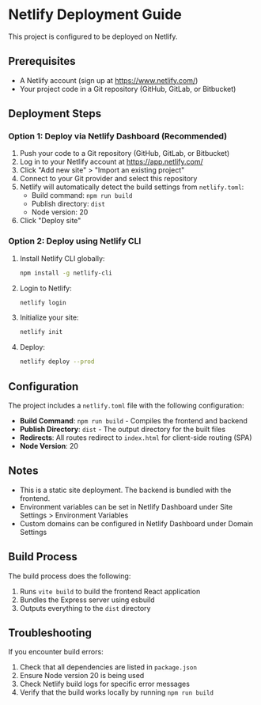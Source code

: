 # Netlify Deployment Guide

This project is configured to be deployed on Netlify.

## Prerequisites
- A Netlify account (sign up at https://www.netlify.com/)
- Your project code in a Git repository (GitHub, GitLab, or Bitbucket)

## Deployment Steps

### Option 1: Deploy via Netlify Dashboard (Recommended)

1. Push your code to a Git repository (GitHub, GitLab, or Bitbucket)
2. Log in to your Netlify account at https://app.netlify.com/
3. Click "Add new site" > "Import an existing project"
4. Connect to your Git provider and select this repository
5. Netlify will automatically detect the build settings from `netlify.toml`:
   - Build command: `npm run build`
   - Publish directory: `dist`
   - Node version: 20
6. Click "Deploy site"

### Option 2: Deploy using Netlify CLI

1. Install Netlify CLI globally:
   ```bash
   npm install -g netlify-cli
   ```

2. Login to Netlify:
   ```bash
   netlify login
   ```

3. Initialize your site:
   ```bash
   netlify init
   ```

4. Deploy:
   ```bash
   netlify deploy --prod
   ```

## Configuration

The project includes a `netlify.toml` file with the following configuration:
- **Build Command**: `npm run build` - Compiles the frontend and backend
- **Publish Directory**: `dist` - The output directory for the built files
- **Redirects**: All routes redirect to `index.html` for client-side routing (SPA)
- **Node Version**: 20

## Notes

- This is a static site deployment. The backend is bundled with the frontend.
- Environment variables can be set in Netlify Dashboard under Site Settings > Environment Variables
- Custom domains can be configured in Netlify Dashboard under Domain Settings

## Build Process

The build process does the following:
1. Runs `vite build` to build the frontend React application
2. Bundles the Express server using esbuild
3. Outputs everything to the `dist` directory

## Troubleshooting

If you encounter build errors:
1. Check that all dependencies are listed in `package.json`
2. Ensure Node version 20 is being used
3. Check Netlify build logs for specific error messages
4. Verify that the build works locally by running `npm run build`
